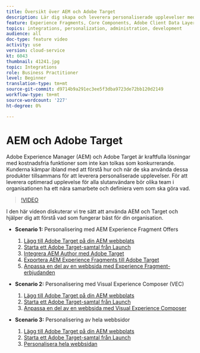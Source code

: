 ```yaml
---
title: Översikt över AEM och Adobe Target
description: Lär dig skapa och leverera personaliserade upplevelser med Adobe Experience Manager som Cloud Service och Adobe Target.
feature: Experience Fragments, Core Components, Adobe Client Data Layer
topics: integrations, personalization, administration, development
audience: all
doc-type: feature video
activity: use
version: cloud-service
kt: 6043
thumbnail: 41241.jpg
topic: Integrations
role: Business Practitioner
level: Beginner
translation-type: tm+mt
source-git-commit: d9714b9a291ec3ee5f3dba9723de72bb120d2149
workflow-type: tm+mt
source-wordcount: '227'
ht-degree: 0%

---
```



# AEM och Adobe Target

Adobe Experience Manager (AEM) och Adobe Target är kraftfulla lösningar med kostnadsfria funktioner som inte kan tolkas som konkurrerande. Kunderna kämpar ibland med att förstå hur och när de ska använda dessa produkter tillsammans för att leverera personaliserade upplevelser. För att leverera optimerad upplevelse för alla slutanvändare bör olika team i organisationen ha ett nära samarbete och definiera vem som ska göra vad.

>[!VIDEO](https://video.tv.adobe.com/v/41241?quality=12&learn=on)

I den här videon diskuterar vi tre sätt att använda AEM och Target och hjälper dig att förstå vad som fungerar bäst för din organisation.

* __Scenario 1:__ Personalisering med AEM Experience Fragment Offers

   1. [Lägg till Adobe Target på din AEM webbplats](./add-target-launch-extension.md)
   1. [Starta ett Adobe Target-samtal från Launch](./load-and-fire-target.md)
   1. [Integrera AEM Author med Adobe Target](./setup-aem-target-cloud-service.md)
   1. [Exportera AEM Experience Fragments till Adobe Target](./export-experience-fragment-target.md)
   1. [Anpassa en del av en webbsida med Experience Fragment-erbjudanden](./create-target-activity.md)

* __Scenario 2:__ Personalisering med Visual Experience Composer (VEC)

   1. [Lägg till Adobe Target på din AEM webbplats](./add-target-launch-extension.md)
   1. [Starta ett Adobe Target-samtal från Launch](./load-and-fire-target.md)
   1. [Anpassa en del av en webbsida med Visual Experience Composer](./personalization-using-vec.md)

* __Scenario 3:__ Personalisering av hela webbsidor

   1. [Lägg till Adobe Target på din AEM webbplats](./add-target-launch-extension.md)
   1. [Starta ett Adobe Target-samtal från Launch](./load-and-fire-target.md)
   1. [Personalisera hela webbsidan](./personalization-web-page.md)


